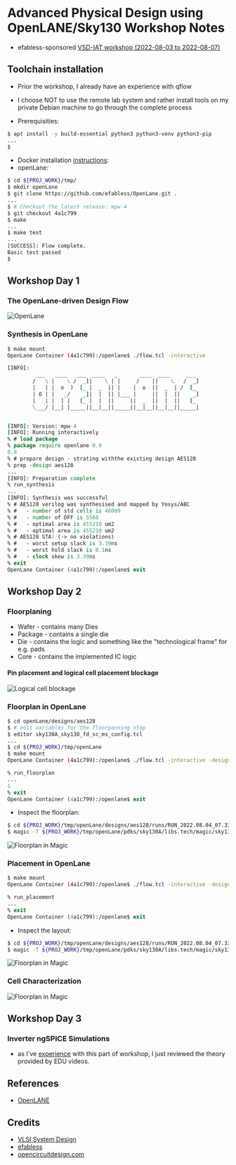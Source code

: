 # Advanced Physical Design using OpenLANE/Sky130 Workshop Notes
  * efabless-sponsored [VSD-IAT workshop (2022-08-03 to 2022-08-07)](https://www.vlsisystemdesign.com/advanced-physical-design-using-openlane-sky130/)

## Toolchain installation

  * Prior the workshop, I already have an experience with qflow
  * I choose NOT to use the remote lab system and rather install tools on my private Debian machine to go through the complete process

  * Prerequisities:
```bash
$ apt install -y build-essential python3 python3-venv python3-pip
...
$
```
  * Docker installation [instructions](https://docs.docker.com/engine/install/debian/):
  * openLane:
```bash
$ cd ${PROJ_WORK}/tmp/
$ mkdir openLane
$ git clone https://github.com/efabless/OpenLane.git .
...
$ # Checkout the latest release: mpw-4
$ git checkout 4a1c799
$ make
...
$ make test
...
[SUCCESS]: Flow complete.
Basic test passed
$ 
```

## Workshop Day 1

### The OpenLane-driven Design Flow

![OpenLane](/img/openlane_flow.png)


### Synthesis in OpenLane

```bash
$ make mount
OpenLane Container (4a1c799):/openlane$ ./flow.tcl -interactive
```

```tcl
[INFO]: 
         ___   ____   ___  ____   _       ____  ____     ___
        /   \ |    \ /  _]|    \ | |     /    ||    \   /  _]
        |   | |  o  )  [_ |  _  || |    |  o  ||  _  | /  [_
        | O | |   _/    _]|  |  || |___ |     ||  |  ||    _]
        |   | |  | |   [_ |  |  ||     ||  _  ||  |  ||   [_
        \___/ |__| |_____||__|__||_____||__|__||__|__||_____|


[INFO]: Version: mpw-4
[INFO]: Running interactively
% # load package
% package require openlane 0.9
0.9
% # prepare design - strating withthe existing design AES128
% prep -design aes128
...
[INFO]: Preparation complete
% run_synthesis
...
[INFO]: Synthesis was successful
% # AES128 verilog was synthesised and mapped by Yosys/ABC
% #   - number of std cells is 46009
% #   - number of DFF is 5568
% #   - optimal area is 455210 um2
% #   - optimal area is 455210 um2
% # AES128 STA: (-> no violations)
% #   - worst setup slack is 3.39ns
% #   - worst hold slack is 0.1ns
% #   - clock skew is 3.39ns
% exit
OpenLane Container (4a1c799):/openlane$ exit
```


## Workshop Day 2

### Floorplaning
  * Wafer - contains many Dies
  * Package - contains a single die
  * Die - contains the logic and something like the "technological frame" for e.g. pads
  * Core - contains the implemented IC logic

#### Pin placement and logical cell placement blockage

![Logical cell blockage](/img/day2_log-cell-blockage.png)

### Floorplan in OpenLane

```bash
$ cd openLane/designs/aes128
$ # edit variables for the floorpanning step
$ editor sky130A_sky130_fd_sc_ms_config.tcl
...
$ cd ${PROJ_WORK}/tmp/openLane
$ make mount
OpenLane Container (4a1c799):/openlane$ ./flow.tcl -interactive -design aes128 -tag RUN_2022.08.04_07.33.37
```

```tcl
% run_floorplan
...
1
% exit
OpenLane Container (4a1c799):/openlane$ exit
```

  * Inspect the floorplan:
  
```bash
$ cd ${PROJ_WORK}/tmp/openLane/designs/aes128/runs/RUN_2022.08.04_07.33.37/results/floorplan
$ magic -T ${PROJ_WORK}/tmp/openLane/pdks/sky130A/libs.tech/magic/sky130A.tech lef read ../../tmp/merged.lef def read aes128.def
```

![Floorplan in Magic](/img/day2_floorplan-magic.png)

### Placement in OpenLane


```bash
$ make mount
OpenLane Container (4a1c799):/openlane$ ./flow.tcl -interactive -design aes128 -tag RUN_2022.08.04_07.33.37
```

```tcl
% run_placement
...
% exit
OpenLane Container (4a1c799):/openlane$ exit
```

  * Inspect the layout:
  
```bash
$ cd ${PROJ_WORK}/tmp/openLane/designs/aes128/runs/RUN_2022.08.04_07.33.37/results/placement
$ magic -T ${PROJ_WORK}/tmp/openLane/pdks/sky130A/libs.tech/magic/sky130A.tech lef read ../../tmp/merged.lef def read aes128.def
```
![Floorplan in Magic](/img/day2_placement-magic.png)

### Cell Characterization

![Floorplan in Magic](/img//day2_times.png)

## Workshop Day 3

### Inverter ngSPICE Simulations

  * as I've [experience](https://github.com/DDD-FIT-CTU/CMOS-PLS/tree/master_github/resistantGates) with this part of workshop, I just reviewed the theory provided by EDU videos.


## References

  * [OpenLANE](https://github.com/efabless/openlane)

## Credits

  * [VLSI System Design](https://www.vlsisystemdesign.com/)
  * [efabless](https://efabless.com/)
  * [opencircuitdesign.com](http://opencircuitdesign.com/qflow/)
